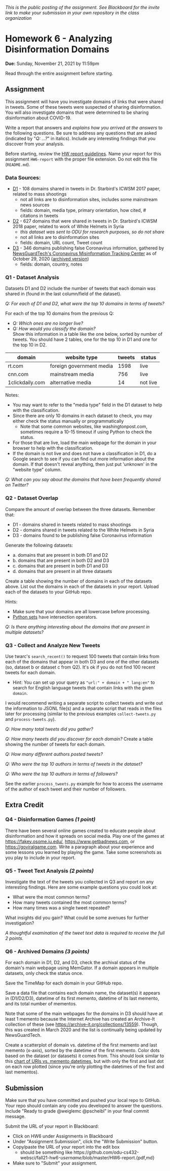 *This is the public posting of the assignment. See Blackboard for the invite link to make your submission in your own repository in the class organization*

# Homework 6 - Analyzing Disinformation Domains
**Due:** Sunday, November 21, 2021 by 11:59pm 

Read through the entire assignment before starting.  

## Assignment

This assignment will have you investigate domains of links that were shared in tweets.  Some of these tweets were suspected of sharing disinformation.  You will also investigate domains that were determined to be sharing disinformation about COVID-19.

Write a report that answers and *explains how you arrived at the answers* to the following questions.  Be sure to address any questions that are asked (indicated by "*Q: ...?*" in italics). Include any interesting findings that you discover from your analysis.
 
Before starting, review the [HW report guidelines](https://github.com/odu-cs432-websci/public/blob/main/fall21/getting-started/reports.md).  Name your report for this assignment `HW6-report` with the proper file extension.  Do not edit this file (`README.md`).

### Data Sources:
* [D1](D1.csv) - 108 domains shared in tweets in Dr. Starbird's ICWSM 2017 paper, related to mass shootings
   * not all links are to disinformation sites, includes some mainstream news sources
   * fields: domain, media type, primary orientation, how cited, # citations in tweets
* [D2](D2.csv) - 627 domains that were shared in tweets in Dr. Starbird's ICWSM 2018 paper, related to work of White Helmets in Syria
  * *this dataset was sent to ODU for research purposes, so do not share*
  * not all links are to disinformation sites
  * fields: domain, URL count, Tweet count
* [D3](D3.csv) - 346 domains publishing false Coronavirus information, gathered by [NewsGuardTech's Coronavirus Misinformation Tracking Center](https://www.newsguardtech.com/special-reports/coronavirus-misinformation-tracking-center/) as of October 29, 2020 ([archived version](http://web.archive.org/web/20201029234552/https://www.newsguardtech.com/coronavirus-misinformation-tracking-center/))
   * fields: domain, country, notes

### Q1 - Dataset Analysis

Datasets D1 and D2 include the number of tweets that each domain was shared in (found in the last column/field of the dataset).

*Q: For each of D1 and D2, what were the top 10 domains in terms of tweets?*

For each of the top 10 domains from the previous Q:
* *Q: Which ones are no longer live?*
* *Q: How would you classify the domain?*  
Show this information in a table like the one below, sorted by number of tweets.  You should have 2 tables, one for the top 10 in D1 and one for the top 10 in D2.

| domain | website type | tweets |  status | 
|---- | ---- | ---- | ---- |
|rt.com | foreign government media | 1598 | live |
|cnn.com | mainstream media | 756 | live |
|1clickdaily.com | alternative media | 14 | not live | 

Notes:
* You may want to refer to the "media type" field in the D1 dataset to help with the classification.  
* Since there are only 10 domains in each dataset to check, you may either check the status manually or programmatically
  * Note that some common websites, like washingtonpost.com, sometimes require a 10-15 timeout if using Python to check the status.
* For those that are live, load the main webpage for the domain in your browser to help with the classification.
* If the domain is not live and does not have a classification in D1, do a Google search to see if you can find out more information about the domain.  If that doesn't reveal anything, then just put 'unknown' in the "website type" column.

*Q: What can you say about the domains that have been frequently shared on Twitter?*

### Q2 - Dataset Overlap

Compare the amount of overlap between the three datasets.  Remember that:
* D1 - domains shared in tweets related to mass shootings
* D2 - domains shared in tweets related to the White Helmets in Syria
* D3 - domains found to be publishing false Coronavirus information

Generate the following datasets:
* a. domains that are present in both D1 and D2
* b. domains that are present in both D2 and D3
* c. domains that are present in both D1 and D3
* d. domains that are present in all three datasets

Create a table showing the number of domains in each of the datasets above.  List out the domains in each of the datasets in your report.  Upload each of the datasets to your GitHub repo.

Hints:
* Make sure that your domains are all lowercase before processing.
* [Python sets](https://realpython.com/python-sets/) have intersection operators.

*Q: Is there anything interesting about the domains that are present in multiple datasets?*

### Q3 - Collect and Analyze New Tweets

Use twarc's `search_recent()` to request 100 tweets that contain links from each of the domains that appear in both D3 and one of the other datasets (so, dataset b or dataset c from Q2). It's ok if you do not find 100 recent tweets for each domain.
* Hint: You can set up your query as `"url:" + domain + " lang:en"` to search for English language tweets that contain links with the given `domain`.

I would recommend writing a separate script to collect tweets and write out the information to JSONL file(s) and a separate script that reads in the files later for processing (similar to the previous examples `collect-tweets.py` and `process-tweets.py`).

*Q: How many total tweets did you gather?*

*Q: How many tweets did you discover for each domain?*  Create a table showing the number of tweets for each domain.

*Q: How many different authors posted tweets?*  

*Q: Who were the top 10 authors in terms of tweets in the dataset?*

*Q: Who were the top 10 authors in terms of followers?*

See the earlier `process_tweets.py` example for how to access the username of the author of each tweet and their number of followers.

## Extra Credit

### Q4 - Disinformation Games *(1 point)*

There have been several online games created to educate people about disinformation and how it spreads on social media.  Play one of the games at https://fakey.osome.iu.edu/, https://www.getbadnews.com, or https://goviralgame.com.  Write a paragraph about your experience and some lessons you learned by playing the game. Take some screenshots as you play to include in your report.

### Q5 - Tweet Text Analysis *(2 points)*

Investigate the text of the tweets you collected in Q3 and report on any interesting findings.  Here are some example questions you could look at:
* What were the most common terms?
* How many tweets contained the most common terms?
* How many times was a single tweet repeated?

What insights did you gain?  What could be some avenues for further investigation?

*A thoughtful examination of the tweet text data is required to receive the full 2 points.*

### Q6 - Archived Domains *(3 points)*

For each domain in D1, D2, and D3, check the archival status of the domain's main webpage using MemGator. If a domain appears in multiple datasets, only check the status once.

Save the TimeMap for each domain in your GitHub repo.

Save a data file that contains each domain name, the dataset(s) it appears in (D1/D2/D3), datetime of its first memento, datetime of its last memento, and its total number of mementos. 

Note that some of the main webpages for the domains in D3 should have at least 1 memento because the Internet Archive has created an Archive-It collection of these (see https://archive-it.org/collections/13559). Though, this was created in March 2020 and the list is continually being updated by NewsGuardTech.

Create a scatterplot of domain vs. datetime of the first memento and last memento (x-axis), sorted by the datetime of the first memento.  Color dots based on the dataset (or datasets) it comes from. This should look similar to this [chart of URIs vs. memento datetimes](https://3.bp.blogspot.com/-8vNC-7UraiQ/U43lwAC0pSI/AAAAAAAAAE4/1IyHbXH9CKQ/s1600/mementosScatterDmoz.png), but with only the first and last dot on each row plotted (since you're only plotting the datetimes of the first and last mementos).

## Submission

Make sure that you have committed and pushed your local repo to GitHub.  Your repo should contain any code you developed to answer the questions.  Include "Ready to grade @weiglemc @pscheibl" in your final commit message. 

Submit the URL of your report in Blackboard:
* Click on HW6 under Assignments in Blackboard
* Under "Assignment Submission", click the "Write Submission" button.
* Copy/paste the URL of your report into the edit box
  * should be something like https<nolink>://github.com/odu-cs432-websci/fall21-hw6-*username*/blob/master/HW6-report.{pdf,md}
* Make sure to "Submit" your assignment.

